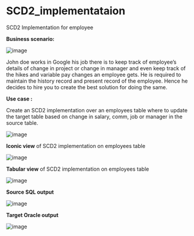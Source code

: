 # SCD2_implementataion

SCD2 Implementation for employee

**Business scenario:**

![image](https://user-images.githubusercontent.com/100192165/155976978-fd2a9748-2b88-4f9b-9e41-6a940590a597.png)

John doe works in Google his job there is to keep track of employee’s details of change in project or change in manager and even keep track of the hikes and variable pay changes an employee gets.
He is required to maintain the history record and present record of the employee.
Hence he decides to hire you to create the best solution for doing the same.

**Use case :**

Create an SCD2 implementation over an employees table where to update the target table based on change in salary, comm, job or manager in the source table.

![image](https://user-images.githubusercontent.com/100192165/155976847-af13a367-6b5a-4064-8b00-b424a79f2635.png)


**Iconic view** of SCD2 implementation on employees table

![image](https://user-images.githubusercontent.com/100192165/155920151-0a743708-39ee-43ae-b8e0-2a255d5638b8.png)

**Tabular view** of SCD2 implementation on employees table

![image](https://user-images.githubusercontent.com/100192165/155920187-df156dbe-d7be-4dbb-92dc-ae3e01749c29.png)

**Source SQL output**

![image](https://user-images.githubusercontent.com/100192165/155920217-63445ff4-e421-48d6-9e86-0a99aec55833.png)


**Target Oracle output**

![image](https://user-images.githubusercontent.com/100192165/155920233-6b20bcff-c40b-464b-a66a-42908f04d3cb.png)
